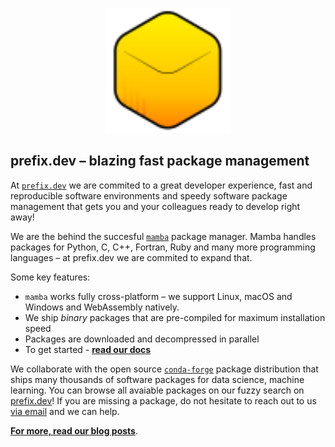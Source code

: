 <p align="center">
  <picture>
    <!-- <source media="(prefers-color-scheme: dark)" srcset="./dark.png"> -->
    <img alt="Text changing depending on mode. Light: 'So light!' Dark: 'So dark!'" src="/assets/logo_symbol_light.svg" width="200">
  </picture>
</p>

## prefix.dev – blazing fast package management

At [`prefix.dev`](https://prefix.dev) we are commited to a great developer experience, fast and reproducible software environments and speedy software package management that gets you and your colleagues ready to develop right away!

We are the behind the succesful [`mamba`](https://github.com/mamba-org) package manager. Mamba handles packages for Python, C, C++, Fortran, Ruby and many more programming languages – at prefix.dev we are commited to expand that.

Some key features:

- `mamba` works fully cross-platform – we support Linux, macOS and Windows and WebAssembly natively.
- We ship _binary_ packages that are pre-compiled for maximum installation speed
- Packages are downloaded and decompressed in parallel
- To get started - [**read our docs**](https://prefix.dev/docs)

We collaborate with the open source [`conda-forge`](https://conda-forge.org) package distribution that ships many thousands of software packages for data science, machine learning. You can browse all avaiable packages on our fuzzy search on [prefix.dev](https://prefix.dev)! If you are missing a package, do not hesitate to reach out to us [via email](mailto:hi@prefix.dev) and we can help.

[**For more, read our blog posts**](https://prefix.dev/blog).
